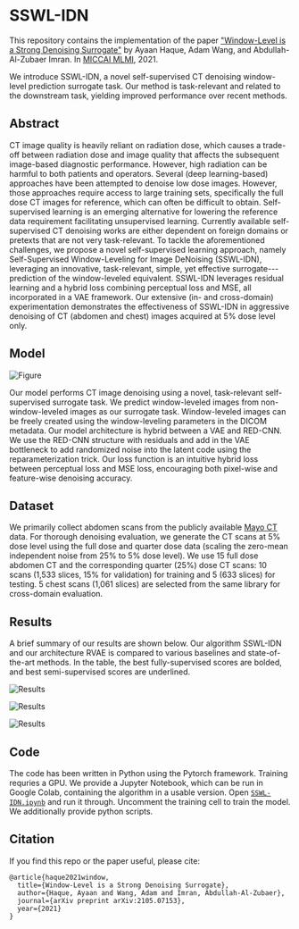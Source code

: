 # SSWL-IDN

This repository contains the implementation of the paper ["Window-Level is a Strong Denoising Surrogate"](https://arxiv.org/abs/2105.07153) by Ayaan Haque, Adam Wang, and Abdullah-Al-Zubaer Imran. In [MICCAI MLMI](https://miccai2021.org/), 2021.

We introduce SSWL-IDN, a novel self-supervised CT denoising window-level prediction surrogate task. Our method is task-relevant and related to the downstream task, yielding improved performance over recent methods.

## Abstract

CT image quality is heavily reliant on radiation dose, which causes a trade-off between radiation dose and image quality that affects the subsequent image-based diagnostic performance. However, high radiation can be harmful to both patients and operators. Several (deep learning-based) approaches have been attempted to denoise low dose images. However, those approaches require access to large training sets, specifically the full dose CT images for reference, which can often be difficult to obtain. Self-supervised learning is an emerging alternative for lowering the reference data requirement facilitating unsupervised learning. Currently available self-supervised CT denoising works are either dependent on foreign domains or pretexts that are not very task-relevant. To tackle the aforementioned challenges, we propose a novel self-supervised learning approach, namely Self-Supervised Window-Leveling for Image DeNoising (SSWL-IDN), leveraging an innovative, task-relevant, simple, yet effective surrogate---prediction of the window-leveled equivalent. SSWL-IDN leverages residual learning and a hybrid loss combining perceptual loss and MSE, all incorporated in a VAE framework. Our extensive (in- and cross-domain) experimentation demonstrates the effectiveness of SSWL-IDN in aggressive denoising of CT (abdomen and chest) images acquired at 5% dose level only.

## Model

![Figure](https://github.com/zubaerimran/SSWL-IDN/blob/main/images/model_diagram.jpg?raw=true)

Our model performs CT image denoising using a novel, task-relevant self-supervised surrogate task. We predict window-leveled images from non-window-leveled images as our surrogate task. Window-leveled images can be freely created using the window-leveling parameters in the DICOM metadata. Our model architecture is hybrid between a VAE and RED-CNN. We use the RED-CNN structure with residuals and add in the VAE bottleneck to add randomized noise into the latent code using the reparameterization trick. Our loss function is an intuitive hybrid loss between perceptual loss and MSE loss, encouraging both pixel-wise and feature-wise denoising accuracy.

## Dataset

We primarily collect abdomen scans from the publicly available [Mayo CT](https://www.aapm.org/grandchallenge/lowdosect/) data. For thorough denoising evaluation, we generate the CT scans at 5% dose level using the full dose and quarter dose data (scaling the zero-mean independent noise from 25% to 5% dose level). We use 15 full dose abdomen CT and the corresponding quarter (25%) dose CT scans: 10 scans (1,533 slices, 15% for validation) for training and 5 (633 slices) for testing. 5 chest scans (1,061 slices) are selected from the same library for cross-domain evaluation.

## Results

A brief summary of our results are shown below. Our algorithm SSWL-IDN and our architecture RVAE is compared to various baselines and state-of-the-art methods. In the table, the best fully-supervised scores are bolded, and best semi-supervised scores are underlined.

![Results](https://github.com/zubaerimran/SSWL-IDN/blob/main/images/archi-table.png?raw=true)

![Results](https://github.com/zubaerimran/SSWL-IDN/blob/main/images/ssl-table.png?raw=true)

![Results](https://github.com/zubaerimran/SSWL-IDN/blob/main/images/roi-preds.png?raw=true)

## Code

The code has been written in Python using the Pytorch framework. Training requries a GPU. We provide a Jupyter Notebook, which can be run in Google Colab, containing the algorithm in a usable version. Open [`SSWL-IDN.ipynb`](https://github.com/zubaerimran/SSWL-IDN/blob/main/SSWL-IDN.ipynb) and run it through. Uncomment the training cell to train the model. We additionally provide python scripts.

## Citation

If you find this repo or the paper useful, please cite:

```
@article{haque2021window,
  title={Window-Level is a Strong Denoising Surrogate},
  author={Haque, Ayaan and Wang, Adam and Imran, Abdullah-Al-Zubaer},
  journal={arXiv preprint arXiv:2105.07153},
  year={2021}
}
```
